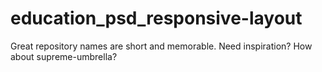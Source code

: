 # education_psd_responsive-layout
Great repository names are short and memorable. Need inspiration? How about supreme-umbrella?
